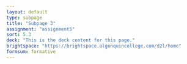 ```yaml
---
layout: default
type: subpage
title: "Subpage 3"
assignment: "assignment5"
sort: 5.3
deck: "This is the deck content for this page."
brightspace: "https://brightspace.algonquincollege.com/d2l/home"
formsum: formative
---
```

